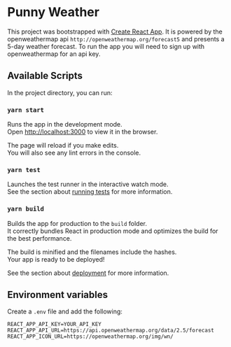 # Punny Weather

This project was bootstrapped with [Create React App](https://github.com/facebook/create-react-app). It is powered by the openweathermap api `http://openweathermap.org/forecast5` and presents a 5-day weather forecast. To run the app you will need to sign up with openweathermap for an api key.

## Available Scripts

In the project directory, you can run:

### `yarn start`

Runs the app in the development mode.\
Open [http://localhost:3000](http://localhost:3000) to view it in the browser.

The page will reload if you make edits.\
You will also see any lint errors in the console.

### `yarn test`

Launches the test runner in the interactive watch mode.\
See the section about [running tests](https://facebook.github.io/create-react-app/docs/running-tests) for more information.

### `yarn build`

Builds the app for production to the `build` folder.\
It correctly bundles React in production mode and optimizes the build for the best performance.

The build is minified and the filenames include the hashes.\
Your app is ready to be deployed!

See the section about [deployment](https://facebook.github.io/create-react-app/docs/deployment) for more information.

## Environment variables
Create a `.env` file and add the following:
```
REACT_APP_API_KEY=YOUR_API_KEY
REACT_APP_API_URL=https://api.openweathermap.org/data/2.5/forecast
REACT_APP_ICON_URL=https://openweathermap.org/img/wn/
```
